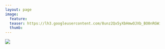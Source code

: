 ```yaml
---
layout: page
image:
  feature:
  teaser: https://lh3.googleusercontent.com/8unz2Qx5yXbHmwOJXb_BO0nRGWizslrsC60yzSt40hc=w245-h184-no
  thumb:
---
```


![](https://lh3.googleusercontent.com/-8GBBanN5h3KF8-xzOhLx888jZ0KxJY4R_8pjByXp1s=w800)
